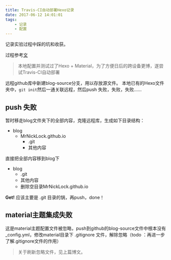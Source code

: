 ```yaml
---
title: Travis-CI自动部署Hexo记录
date: 2017-06-12 14:01:01
tags:
	- 记录
	- 配置
---
```


记录实验过程中踩的坑和收获。

过程参考[文](http://blog.csdn.net/woblog/article/details/51319364)

> 本地配置并测试过了Hexo + Material，为了方便日后的跨设备更博，遂尝试Travis-CI自动部署

远程github库中新建blog-source分支，用以存放源文件。
本地已有的Hexo文件夹中，`git init`然后一通关联远程，然后push
失败，失败，失败……

## push 失败

暂时移走blog文件夹下的全部内容，克隆远程库，生成如下目录结构：

- blog
	+ MrNickLock.github.io
		* .git
		* 其他内容

直接把全部内容移到blog下

- blog
	+ .git
	+ 其他内容
	+ 删除空目录MrNickLock.github.io

**Get!**
应该主要是 .git 目录的锅，再push，done！

## material主题集成失败

这是material主题配置文件被忽略，push到github的blog-source文件中根本没有_config.yml，修改material目录下 .gitignore 文件，解除忽略（todo
：再进一步了解.gitignore文件的作用）

> 关于刷新忽略文件，见上篇博文。